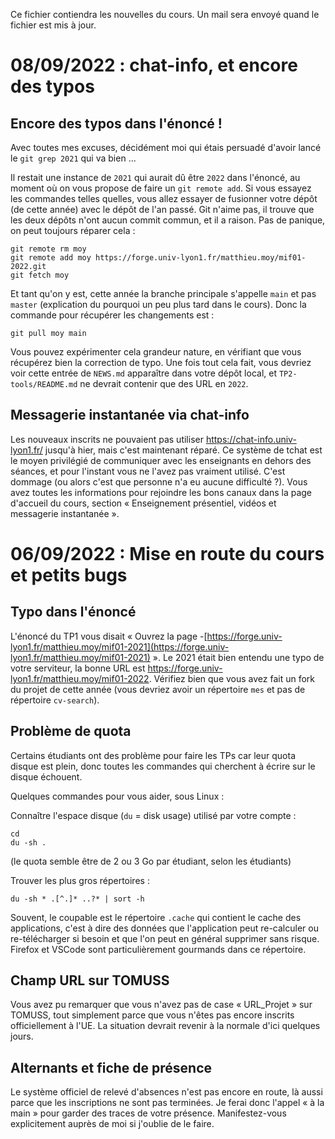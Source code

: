 Ce fichier contiendra les nouvelles du cours. Un mail sera envoyé quand le fichier est mis à jour.


# 08/09/2022 : chat-info, et encore des typos

## Encore des typos dans l'énoncé !

Avec toutes mes excuses, décidément moi qui étais persuadé d'avoir lancé le `git
grep 2021` qui va bien ...

Il restait une instance de `2021` qui aurait dû être `2022` dans l'énoncé, au
moment où on vous propose de faire un `git remote add`. Si vous essayez les
commandes telles quelles, vous allez essayer de fusionner votre dépôt (de cette
année) avec le dépôt de l'an passé. Git n'aime pas, il trouve que les deux
dépôts n'ont aucun commit commun, et il a raison. Pas de panique, on peut
toujours réparer cela :

```
git remote rm moy
git remote add moy https://forge.univ-lyon1.fr/matthieu.moy/mif01-2022.git
git fetch moy
```

Et tant qu'on y est, cette année la branche principale s'appelle `main` et pas
`master` (explication du pourquoi un peu plus tard dans le cours). Donc la
commande pour récupérer les changements est :

```
git pull moy main
```

Vous pouvez expérimenter cela grandeur nature, en vérifiant que vous récupérez
bien la correction de typo. Une fois tout cela fait, vous devriez voir cette
entrée de `NEWS.md` apparaître dans votre dépôt local, et `TP2-tools/README.md`
ne devrait contenir que des URL en `2022`.

## Messagerie instantanée via chat-info

Les nouveaux inscrits ne pouvaient pas utiliser https://chat-info.univ-lyon1.fr/
jusqu'à hier, mais c'est maintenant réparé. Ce système de tchat est le moyen
privilégié de communiquer avec les enseignants en dehors des séances, et pour
l'instant vous ne l'avez pas vraiment utilisé. C'est dommage (ou alors c'est que
personne n'a eu aucune difficulté ?). Vous avez toutes les informations pour
rejoindre les bons canaux dans la page d'accueil du cours, section  «
Enseignement présentiel, vidéos et messagerie instantanée ».

# 06/09/2022 : Mise en route du cours et petits bugs

## Typo dans l'énoncé

L'énoncé du TP1 vous disait « Ouvrez la page
-[https://forge.univ-lyon1.fr/matthieu.moy/mif01-2021](https://forge.univ-lyon1.fr/matthieu.moy/mif01-2021)
 ». Le 2021 était bien entendu une typo de votre serviteur, la bonne URL est
 https://forge.univ-lyon1.fr/matthieu.moy/mif01-2022. Vérifiez bien que vous
 avez fait un fork du projet de cette année (vous devriez avoir un répertoire
 `mes` et pas de répertoire `cv-search`).

## Problème de quota

Certains étudiants ont des problème pour faire les TPs car leur quota disque est
plein, donc toutes les commandes qui cherchent à écrire sur le disque échouent.

Quelques commandes pour vous aider, sous Linux :

Connaître l'espace disque (`du` = disk usage) utilisé par votre compte :

```
cd
du -sh .
```

(le quota semble être de 2 ou 3 Go par étudiant, selon les étudiants)

Trouver les plus gros répertoires :

```
du -sh * .[^.]* ..?* | sort -h
```

Souvent, le coupable est le répertoire `.cache` qui contient le cache des
applications, c'est à dire des données que l'application peut re-calculer ou
re-télécharger si besoin et que l'on peut en général supprimer sans risque.
Firefox et VSCode sont particulièrement gourmands dans ce répertoire.

## Champ URL sur TOMUSS

Vous avez pu remarquer que vous n'avez pas de case « URL_Projet » sur TOMUSS,
tout simplement parce que vous n'êtes pas encore inscrits officiellement à l'UE.
La situation devrait revenir à la normale d'ici quelques jours.

## Alternants et fiche de présence

Le système officiel de relevé d'absences n'est pas encore en route, là aussi
parce que les inscriptions ne sont pas terminées. Je ferai donc l'appel « à la
main » pour garder des traces de votre présence. Manifestez-vous explicitement
auprès de moi si j'oublie de le faire.
